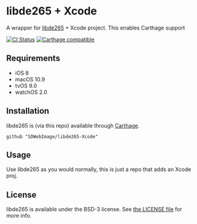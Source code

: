 # libde265 + Xcode

A wrapper for [libde265](https://github.com/strukturag/libde265) + Xcode project.
This enables Carthage support

[![CI Status](http://img.shields.io/travis/SDWebImage/libde265-Xcode.svg?style=flat)](https://travis-ci.org/SDWebImage/libde265-Xcode)
[![Carthage compatible](https://img.shields.io/badge/Carthage-compatible-4BC51D.svg?style=flat)](https://github.com/SDWebImage/libde265-Xcode)

## Requirements

+ iOS 8
+ macOS 10.9
+ tvOS 9.0
+ watchOS 2.0

## Installation

libde265 is (via this repo) available through [Carthage](https://github.com/Carthage/Carthage).

```
github "SDWebImage/libde265-Xcode"
```

## Usage

Use libde265 as you would normally, this is just a repo that adds an Xcode proj.

## License

libde265 is available under the BSD-3 license. See [the LICENSE file](https://github.com/webmproject/libde265/blob/master/COPYING) for more info.


